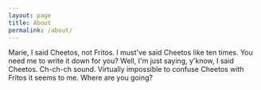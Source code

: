 ```yaml
---
layout: page
title: About
permalink: /about/
---
```


Marie, I said Cheetos, not Fritos. I must've said Cheetos like ten times. You need me to write it down for you? Well, I'm just saying, y'know, I said Cheetos. Ch-ch-ch sound. Virtually impossible to confuse Cheetos with Fritos it seems to me. Where are you going?
